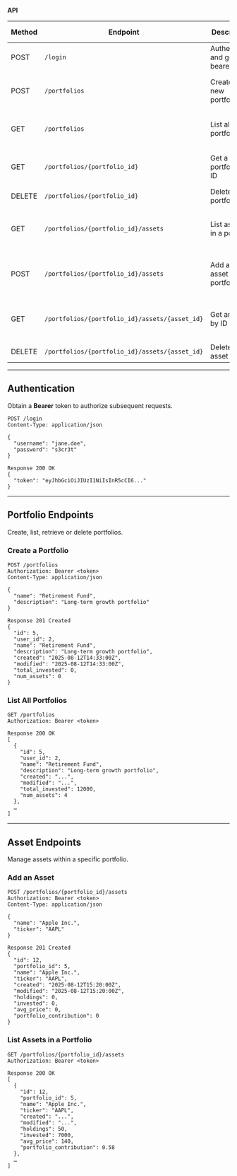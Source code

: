 **API**

| Method | Endpoint                               | Description                        | Request Body                         | Response Body                                                 |
|--------|----------------------------------------|------------------------------------|--------------------------------------|---------------------------------------------------------------|
| POST   | `/login`                               | Authenticate and get a bearer token| `{ username, passord }` | `{ token }`                                        |
| POST   | `/portfolios`                          | Create a new portfolio             | `{ name, description }` | `{ id,  user_id,  name, description, created, modified, total_invested, num_assets }` |
| GET    | `/portfolios`                          | List all portfolios                | —                      | `[{ id,  user_id,  name, description, created, modified, total_invested, num_assets }]`|
| GET    | `/portfolios/{portfolio_id}`           | Get a portfolio by ID              | —                      | `{ id,  user_id,  name, description, created, modified, total_invested, num_assets }`|
| DELETE | `/portfolios/{portfolio_id}`           | Delete a portfolio                 | —                      | `{ id }`                                                 |
| GET    | `/portfolios/{portfolio_id}/assets`    | List assets in a portfolio         | —                      | `[{ id, portfolio_id, name, ticker, created, modified, holdings, invested, avg_price, portfolio_contribution }]`                         |
| POST   | `/portfolios/{portfolio_id}/assets`    | Add an asset to a portfolio        | `{ name, ticker }`      | `{ id, portfolio_id, name, ticker, created, modified, holdings, invested, avg_price, portfolio_contribution }` |
| GET    | `/portfolios/{portfolio_id}/assets/{asset_id}` | Get an asset by ID         | —                      | `{ id, portfolio_id, name, ticker, created, modified, holdings, invested, avg_price, portfolio_contribution }`                           |
| DELETE | `/portfolios/{portfolio_id}/assets/{asset_id}` | Delete an asset by ID      | —                      | `{ id }`                                                 |

---

## Authentication

Obtain a **Bearer** token to authorize subsequent requests.

```http
POST /login
Content-Type: application/json

{
  "username": "jane.doe",
  "password": "s3cr3t"
}

Response 200 OK
{
  "token": "eyJhbGciOiJIUzI1NiIsInR5cCI6..."
}
```

---

## Portfolio Endpoints

Create, list, retrieve or delete portfolios.

### Create a Portfolio

```http
POST /portfolios
Authorization: Bearer <token>
Content-Type: application/json

{
  "name": "Retirement Fund",
  "description": "Long-term growth portfolio"
}

Response 201 Created
{
  "id": 5,
  "user_id": 2,
  "name": "Retirement Fund",
  "description": "Long-term growth portfolio",
  "created": "2025-08-12T14:33:00Z",
  "modified": "2025-08-12T14:33:00Z",
  "total_invested": 0,
  "num_assets": 0
}
```

### List All Portfolios

```http
GET /portfolios
Authorization: Bearer <token>

Response 200 OK
[
  {
    "id": 5,
    "user_id": 2,
    "name": "Retirement Fund",
    "description": "Long-term growth portfolio",
    "created": "...",
    "modified": "...",
    "total_invested": 12000,
    "num_assets": 4
  },
  …
]
```

---

## Asset Endpoints

Manage assets within a specific portfolio.

### Add an Asset

```http
POST /portfolios/{portfolio_id}/assets
Authorization: Bearer <token>
Content-Type: application/json

{
  "name": "Apple Inc.",
  "ticker": "AAPL"
}

Response 201 Created
{
  "id": 12,
  "portfolio_id": 5,
  "name": "Apple Inc.",
  "ticker": "AAPL",
  "created": "2025-08-12T15:20:00Z",
  "modified": "2025-08-12T15:20:00Z",
  "holdings": 0,
  "invested": 0,
  "avg_price": 0,
  "portfolio_contribution": 0
}
```

### List Assets in a Portfolio

```http
GET /portfolios/{portfolio_id}/assets
Authorization: Bearer <token>

Response 200 OK
[
  {
    "id": 12,
    "portfolio_id": 5,
    "name": "Apple Inc.",
    "ticker": "AAPL",
    "created": "...",
    "modified": "...",
    "holdings": 50,
    "invested": 7000,
    "avg_price": 140,
    "portfolio_contribution": 0.58
  },
  …
]
```
